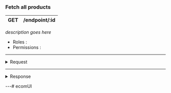 ### Fetch all products

| GET  | /endpoint/:id |
|------|---------------|

*description goes here*
- Roles : 
- Permissions : 

---
<details> 
    <summary>Request</summary>

#### Headers
| Header        | Value            |
|---------------|------------------|
| Authorization | Bearer \<JWT>    |
| Content-Type  | application/json |


#### Path Parameters
| Parameter | Description | Type | Default Value | Required | Possible Values |
|-----------|-------------|------|---------------|----------|-----------------|
| id        | -           | long | -             | YES      | -               |


#### Query Parameters
| Parameter | Description | Type | Default Value | Required | Possible Values |
|-----------|-------------|------|---------------|----------|-----------------|
| id        | -           | long | -             | YES      | -               |


#### Body
| Key | Description | Type | Default Value | Required | Possible Values |
|-----|-------------|------|---------------|----------|-----------------|
| id  | -           | long | -             | YES      | -               |

</details>

---

<details>
    <summary>Response</summary>

#### Status Code
| Code | Description  |
|------|--------------|
| 201  | Role created |
| 400  | Bad request  |

#### Headers
| Header        | Value            |
|---------------|------------------|
| Authorization | Bearer \<JWT>    |
| Content-Type  | application/json |

#### Body
| Key | Description | Type | Default Value | Required | Possible Values |
|-----|-------------|------|---------------|----------|-----------------|
| id  | -           | long | -             | YES      | -               |

</details>

---# ecomUI
